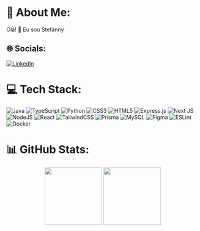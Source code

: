 # 💫 About Me:
Olá! 👋 Eu sou Stefanny 


## 🌐 Socials:
[![LinkedIn](https://img.shields.io/badge/LinkedIn-%230077B5.svg?logo=linkedin&logoColor=white)](https://linkedin.com/in/stefannypdao) 

# 💻 Tech Stack:
![Java](https://img.shields.io/badge/java-%23b19cd9.svg?style=for-the-badge&logo=openjdk&logoColor=b19cd9&labelColor=000000) 
![TypeScript](https://img.shields.io/badge/typescript-%23b19cd9.svg?style=for-the-badge&logo=typescript&logoColor=b19cd9&labelColor=000000) 
![Python](https://img.shields.io/badge/python-%23b19cd9.svg?style=for-the-badge&logo=python&logoColor=b19cd9&labelColor=000000) 
![CSS3](https://img.shields.io/badge/css3-%23b19cd9.svg?style=for-the-badge&logo=css3&logoColor=b19cd9&labelColor=000000) 
![HTML5](https://img.shields.io/badge/html5-%23b19cd9.svg?style=for-the-badge&logo=html5&logoColor=b19cd9&labelColor=000000) 
![Express.js](https://img.shields.io/badge/express.js-%23b19cd9.svg?style=for-the-badge&logo=express&logoColor=b19cd9&labelColor=000000) 
![Next JS](https://img.shields.io/badge/Next-%23b19cd9.svg?style=for-the-badge&logo=next.js&logoColor=b19cd9&labelColor=000000) 
![NodeJS](https://img.shields.io/badge/node.js-%23b19cd9.svg?style=for-the-badge&logo=node.js&logoColor=b19cd9&labelColor=000000) 
![React](https://img.shields.io/badge/react-%23b19cd9.svg?style=for-the-badge&logo=react&logoColor=b19cd9&labelColor=000000) 
![TailwindCSS](https://img.shields.io/badge/tailwindcss-%23b19cd9.svg?style=for-the-badge&logo=tailwind-css&logoColor=b19cd9&labelColor=000000) 
![Prisma](https://img.shields.io/badge/Prisma-%23b19cd9.svg?style=for-the-badge&logo=Prisma&logoColor=b19cd9&labelColor=000000) 
![MySQL](https://img.shields.io/badge/mysql-%23b19cd9.svg?style=for-the-badge&logo=mysql&logoColor=b19cd9&labelColor=000000) 
![Figma](https://img.shields.io/badge/figma-%23b19cd9.svg?style=for-the-badge&logo=figma&logoColor=b19cd9&labelColor=000000) 
![ESLint](https://img.shields.io/badge/ESLint-%23b19cd9.svg?style=for-the-badge&logo=eslint&logoColor=b19cd9&labelColor=000000) 
![Docker](https://img.shields.io/badge/docker-%23b19cd9.svg?style=for-the-badge&logo=docker&logoColor=b19cd9&labelColor=000000)

# 📊 GitHub Stats:

<p align=center>
 <img height="150px" src="https://github-readme-stats.vercel.app/api?username=ninykiwi&theme=dark&hide_border=true&include_all_commits=false&count_private=false&title_color=b19cd9&text_color=b19cd9&icon_color=white&bg_color=000000" />
<img height="150px" src="https://github-readme-stats.vercel.app/api/top-langs/?username=ninykiwi&theme=dark&hide_border=true&include_all_commits=false&count_private=false&layout=compact&title_color=b19cd9&text_color=white&icon_color=b19cd9&bg_color=000000" />

</p>

<!-- Proudly created with GPRM ( https://gprm.itsvg.in ) -->
